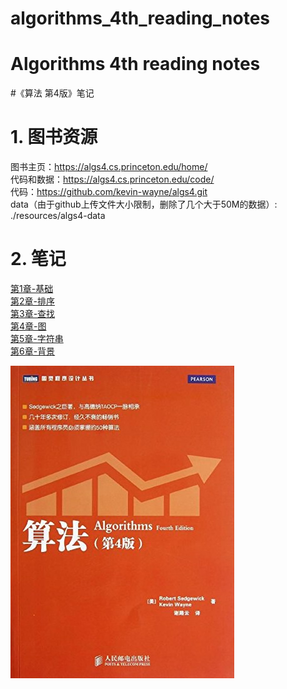 # algorithms_4th_reading_notes
# Algorithms 4th reading notes 
#《算法 第4版》笔记
# 1. 图书资源
图书主页：<https://algs4.cs.princeton.edu/home/>  
代码和数据：<https://algs4.cs.princeton.edu/code/>  
代码：<https://github.com/kevin-wayne/algs4.git>  
data（由于github上传文件大小限制，删除了几个大于50M的数据）: ./resources/algs4-data

# 2. 笔记
[第1章-基础](./notes/第1章-基础.md)  
[第2章-排序](./notes/第2章-排序.md)  
[第3章-查找](./notes/第3章-查找.md)  
[第4章-图](./notes/第4章-图.md)  
[第5章-字符串](./notes/第5章-字符串.md)  
[第6章-背景](./notes/第6章-背景.md)  

![alt 算法 第4版](./images/《算法第4版》封面.jpg "《算法 第4版》")  

